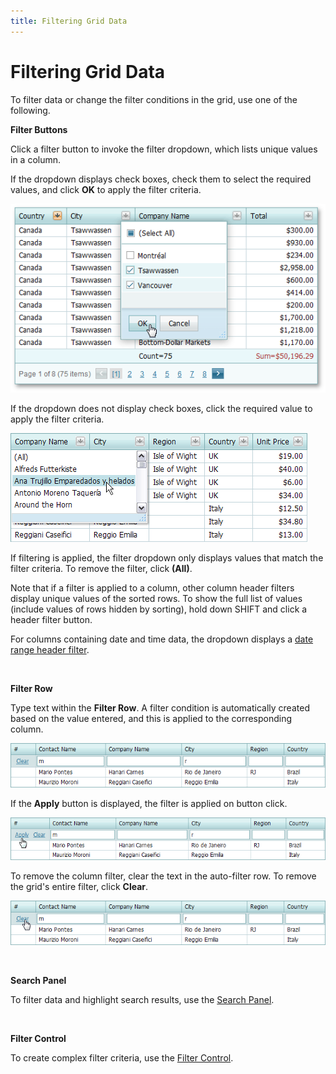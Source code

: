 ```yaml
---
title: Filtering Grid Data
---
```

# Filtering Grid Data
To filter data or change the filter conditions in the grid, use one of the following.

**Filter Buttons**

Click a filter button to invoke the filter dropdown, which lists unique values in a column.

If the dropdown displays check boxes, check them to select the required values, and click **OK** to apply the filter criteria.

![filter_header.png](../../../images/Img17833.png)

If the dropdown does not display check boxes, click the required value to apply the filter criteria.

![ASpxGridView_HeaderFilter](../../../images/Img7159.png)

If filtering is applied, the filter dropdown only displays values that match the filter criteria. To remove the filter, click **(All)**.

Note that if a filter is applied to a column, other column header filters display unique values of the sorted rows. To show the full list of values (include values of rows hidden by sorting), hold down SHIFT and click a header filter button.

For columns containing date and time data, the dropdown displays a [date range header filter](../../../../interface-elements-for-web/articles/grid/filtering/date-range-header-filter.md).

&nbsp;

**Filter Row**

Type text within the **Filter Row**. A filter condition is automatically created based on the value entered, and this is applied to the corresponding column.

![ASPxGridView_AutoFilterRow](../../../images/Img7157.png)

If the **Apply** button is displayed, the filter is applied on button click.

![FilterRow](../../../images/Img22709.png)

To remove the column filter, clear the text in the auto-filter row. To remove the grid's entire filter, click **Clear**.

![ASPxGridView_ClearAutoFilterRow](../../../images/Img7158.png)

&nbsp;

**Search Panel**

To filter data and highlight search results, use the [Search Panel](../../../../interface-elements-for-web/articles/grid/filtering/search-panel.md).

&nbsp;

**Filter Control**

To create complex filter criteria, use the [Filter Control](../../../../interface-elements-for-web/articles/grid/filtering/creating-complex-filter-criteria-with-the-filter-control.md).